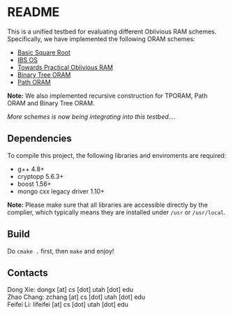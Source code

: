 # README
This is a unified testbed for evaluating different Oblivious RAM schemes. Specifically, we have implemented the following ORAM schemes:

- [Basic Square Root](http://dl.acm.org/citation.cfm?id=28416)
- [IBS OS](http://www.cs.utah.edu/~dongx/paper/psp-icde.pdf)
- [Towards Practical Oblivious RAM](http://arxiv.org/pdf/1106.3652.pdf)
- [Binary Tree ORAM](https://eprint.iacr.org/2011/407.pdf)
- [Path ORAM](https://people.csail.mit.edu/devadas/pubs/PathORam.pdf)

**Note:** We also implemented recursive construction for TPORAM, Path ORAM and Binary Tree ORAM.

*More schemes is now being integrating into this testbed....*

## Dependencies
To compile this project, the following libraries and enviroments are required:

- g++ 4.8+
- cryptopp 5.6.3+
- boost 1.56+
- mongo cxx legacy driver 1.10+

**Note:** Please make sure that all libraries are accessible directly by the complier, which typically means they are installed under `/usr` or `/usr/local`.

## Build
Do `cmake .` first, then `make` and enjoy!

## Contacts
Dong Xie: dongx [at] cs [dot] utah [dot] edu  
Zhao Chang: zchang [at] cs [dot] utah [dot] edu  
Feifei Li: lifeifei [at] cs [dot] utah [dot] edu
